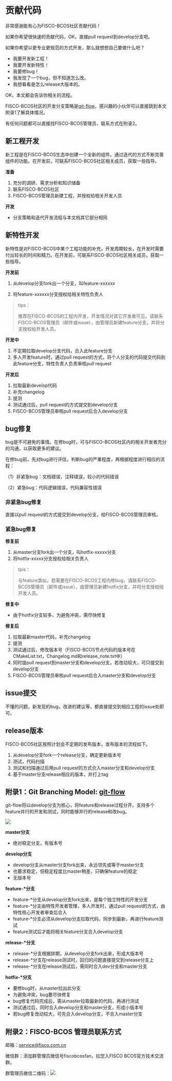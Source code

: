 
# 贡献代码

非常感谢能有心为FISCO-BCOS社区贡献代码！

如果你希望很快速的贡献代码，OK，直接pull request到develop分支吧。

如果你希望以更专业更规范的方式开发，那么就想想自己要做什么吧？

- 我要开发新工程！
- 我要开发新特性！
- 我要修bug！
- 我发现了一个bug，但不知道怎么改。
- 我想看看是怎么release大版本的。

OK，本文都会告诉你相关的流程。

FISCO-BCOS社区的开发分支策略是[git-flow](https://github.com/nvie/gitflow)，感兴趣的小伙伴可以直接跳到本文附录1了解具体情况。

有任何问题都可以直接找FISCO-BCOS管理员，联系方式在附录2。

## 新工程开发

新工程是在FISCO-BCOS生态中创建一个全新的组件。通过迭代的方式不断完善组件的功能。在开发前，可联系FISCO-BCOS社区相关成员，获取一些指导。

**准备**

1. 充分的调研、需求分析和知识储备
2. 联系FISCO-BCOS社区
3. FISCO-BCOS管理员新建工程，并授权给相关开发人员

**开发**

- 分支策略和迭代开发流程与本文档其它部分相同

## 新特性开发

新特性是对FISCO-BCOS中某个工程功能的补充，开发周期较长，在开发时需要付出较长的时间和精力。在开发前，可联系FISCO-BCOS社区相关成员，获取一些指导。

**开发前**

1. 从develop分支fork出一个分支，叫feature-xxxxxx

2. 将feature-xxxxxx分支授权给相关特性负责人

> tips：
>
> 推荐在FISCO-BCOS的工程内开发，开发情况对其它开发者可见。请联系FISCO-BCOS管理员（邮件或issue），由管理员新建feature分支，并将分支授权给开发人员。

**开发中**

1. 不定期拉取develop分支代码，合入此feature分支
2. 多人开发feature时，通过pull request的方式，将个人分支的代码提交代码到此feature分支，特性负责人负责审核pull request

**开发后**

1. 拉取最新develop代码
2. 补充changelog
3. 提测
4. 测试通过后，pull request的方式提交到develop分支
5. FISCO-BCOS管理员审核pull request后合入develop分支

## bug修复

bug是不可避免的事情。在修bug时，可与FISCO-BCOS社区内的相关开发者充分的沟通，以获取更多的建议。

在修bug前，先对bug进行评估，判断bug的严重程度，再根据程度进行相应的流程：

（1）非紧急bug：文档错误，注释错误，较小的代码错误

（2）紧急bug：代码逻辑错误，代码兼容性错误

### 非紧急bug修复

直接以pull request的方式提交到develop分支，给FISCO-BCOS管理员审核。

### 紧急bug修复

**修复前**

1. 从master分支fork出一个分支，叫hotfix-xxxxx分支
2. 将hotfix-xxxxx分支授权给相关负责人

> tpis：
>
> 与feature类似，若需要在FISCO-BCOS工程内修bug，请联系FISCO-BCOS管理员（邮件或issue），由管理员新建hotfix分支，并将分支授权给开发人员。

**修复中**

- 由于hotfix分支较多，为避免冲突，需尽快修复

**修复后**

1. 拉取最新master代码，补充changelog
2. 提测
3. 测试通过后，修改版本号（FISCO-BCOS节点代码的版本号在CMakeList.txt，Changelog.md和release_note.txt中）
4. 同时提pull request到master分支和develop分支，若改动较大，可只提交到develop分支
5. FISCO-BCOS管理员审核pull request后合入master分支和develop分支

## issue提交

不懂的问题，新发现的bug，改进的建议等，都直接提交到相应工程的issue处即可。

## release版本

FISCO-BCOS社区按照计划会不定期的发布版本，发布版本的流程如下。

1. 从develop分支fork一个release分支，确定更新版本号
2. 测试，代码扫描
3. 测试和扫描通过后用pull request的方式合入master分支和develop分支
4. 基于master分支release相应的版本，并打上tag



## 附录1：Git Branching Model: [git-flow](https://jeffkreeftmeijer.com/git-flow/)

git-flow将以develop分支为核心，将feature和release过程分开。支持多个feature并行的开发和测试，同时能够并行的release和改bug。

![](https://jeffkreeftmeijer.com/git-flow/git-flow.png)

**master分支**

* 绝对稳定分支，有版本号

**develop分支**

* develop分支从master分支fork出来，永远领先或等于master分支
* 也要求稳定，但稳定程度比master稍差，只确保feature的稳定
* 无版本号

**feature-\*分支**

* feature-*分支从develop分支fork出来，是每个独立特性的开发分支
* feature-*分支由特性开发者管理，多人开发时，通过pull request的方式，由特性核心开发者审查后合入
* feature-*分支必须从develop分支拉取代码，同步到最新，再进行feature测试
* feature测试后才能将相关feature分支合入develop分支

**release-\*分支**

* release-*分支根据排期，从develop分支fork出来，形成大版本号
* release-*分支在release测试时，回归的问题直接提交到release分支上
* release-*分支在release测试后，需同时合入dev分支和master分支

**hotfix-\*分支**

* 要修bug时，从master拉出此分支
* 为避免冲突，bug要尽快修复
* bug修复代码完成后，需从master拉取最新的代码，再进行测试
* 测试通过后，同时合入develop分支和master分支，形成小版本号
* 若bug修复改动较大，可先合入develop分支，不合入master分支



## 附录2：FISCO-BCOS 管理员联系方式

邮箱：[service@fisco.com.cn](mailto:service@fisco.com.cn)

微信群：添加群管理员微信号fiscobcosfan，拉您入FISCO BCOS官方技术交流群。

群管理员微信二维码：![](https://raw.githubusercontent.com/FISCO-BCOS/FISCO-BCOS/master-1.3/doc/FISCO-BCOS.jpeg)









